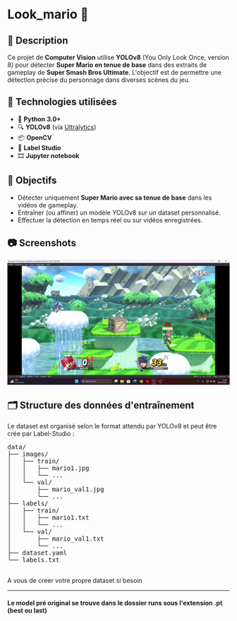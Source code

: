#  Look_mario 👀

## 📌 Description

Ce projet de **Computer Vision** utilise **YOLOv8** (You Only Look Once, version 8) pour détecter **Super Mario en tenue de base** dans des extraits de gameplay de **Super Smash Bros Ultimate**. L'objectif est de permettre une détection précise du personnage dans diverses scènes du jeu.

## 🧠 Technologies utilisées

- 🐍 **Python 3.0+**
- 🔍 **YOLOv8** (via [Ultralytics](https://github.com/ultralytics/ultralytics))
- 📦 **OpenCV**
- 🧰 **Label Studio**
- 🎞️ **Jupyter notebook** 

## 🎯 Objectifs

- Détecter uniquement **Super Mario avec sa tenue de base** dans les vidéos de gameplay.
- Entraîner (ou affiner) un modèle YOLOv8 sur un dataset personnalisé.
- Effectuer la détection en temps réel ou sur vidéos enregistrées.

## 📷 Screenshots
![Mario saut](resultat_detection.jpg)

## 🗂️ Structure des données d'entraînement
Le dataset est organisé selon le format attendu par YOLOv8 et peut être crée par Label-Studio  :
<pre lang="markdown">
data/
├── images/
│   ├── train/
│   │   ├── mario1.jpg
│   │   └── ...
│   └── val/
│       ├── mario_val1.jpg
│       └── ...
├── labels/
│   ├── train/
│   │   ├── mario1.txt
│   │   └── ...
│   └── val/
│       ├── mario_val1.txt
│       └── ...
├── dataset.yaml
└── labels.txt

</pre>
 A vous de creer votre propre dataset si besoin
<hr>

#### Le model pré original se trouve dans le dossier runs sous l'extension .pt (best ou last)



